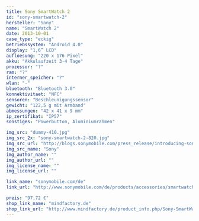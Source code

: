 ```yaml
---
title: Sony SmartWatch 2
id: "sony-smartwatch-2"
hersteller: "Sony"
name: "SmartWatch 2"
date: 2013-10-01
case_type: "eckig"
betriebssystem: "Android 4.0"
display: "1,6” LCD"
aufloesung: "220 x 176 Pixel"
akku: "Akkulaufzeit 3-4 Tage"
prozessor: "?"
ram: "?"
interner_speicher: "?"
wlan: "-"
bluetooth: "Bluetooth 3.0"
konnektivitaet: "NFC"
sensoren: "Beschleunigungssensor"
gewicht: "122,5 g mit Armband"
abmessungen: "42 x 41 x 9 mm"
ip_zertifikat: "IP57"
sonstiges: "Powerbutton, Aluminiumrahmen"

img_src: "dummy-410.jpg"
img_src_2x: "sony-smartwatch-2-820.jpg"
img_src_url: "http://blogs.sonymobile.com/press_release/introducing-sony-smartwatch-2-the-worlds-first-water-resistant-smartwatch-with-nfc-connectivity/"
img_src_name: "Sony"
img_author_name: ""
img_author_url: ""
img_license_name: ""
img_license_url: ""

link_name: "sonymobile.com/de"
link_url: "http://www.sonymobile.com/de/products/accessories/smartwatch-2-sw2/"

preis: "97,72 €"
shop_link_name: "mindfactory.de"
shop_link_url: "http://www.mindfactory.de/product_info.php/Sony-SmartWatch-2-SW2-Silicon-schwarz_956774.html"
---
```

